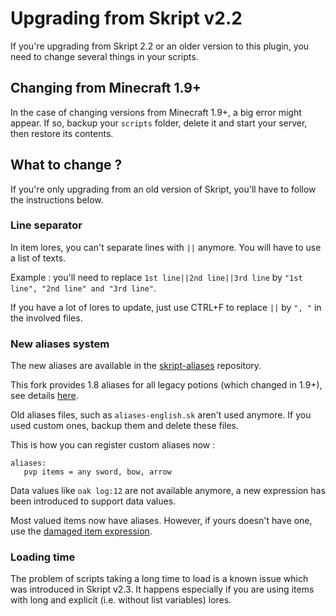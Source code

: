 # Upgrading from Skript v2.2
If you're upgrading from Skript 2.2 or an older version to this plugin, you need to change several things in your scripts.

## Changing from Minecraft 1.9+
In the case of changing versions from Minecraft 1.9+, a big error might appear.
If so, backup your `scripts` folder, delete it and start your server, then restore its contents.

## What to change ?

If you're only upgrading from an old version of Skript, you'll have to follow the instructions below.

### Line separator

In item lores, you can't separate lines with `||` anymore. You will have to use a list of texts.

Example : you'll need to replace `1st line||2nd line||3rd line` by `"1st line", "2nd line" and "3rd line"`.

If you have a lot of lores to update, just use CTRL+F to replace `||` by `", "` in the involved files.

### New aliases system

The new aliases are available in the [skript-aliases](https://github.com/SkriptLang/skript-aliases) repository.

This fork provides 1.8 aliases for all legacy potions (which changed in 1.9+), see details
[here](https://github.com/Matocolotoe/Skript-1.8/tree/master/skript-aliases/brewing.sk).

Old aliases files, such as `aliases-english.sk` aren't used anymore. If you used custom ones, backup them and delete these files.

This is how you can register custom aliases now :
```
aliases:
   pvp items = any sword, bow, arrow
```

Data values like `oak log:12` are not available anymore, a new expression has been introduced to support data values.

Most valued items now have aliases. However, if yours doesn't have one, use the [damaged item expression](https://skriptlang.github.io/Skript/expressions.html#ExprDamagedItem).

### Loading time

The problem of scripts taking a long time to load is a known issue which was introduced in Skript v2.3.
It happens especially if you are using items with long and explicit (i.e. without list variables) lores.
